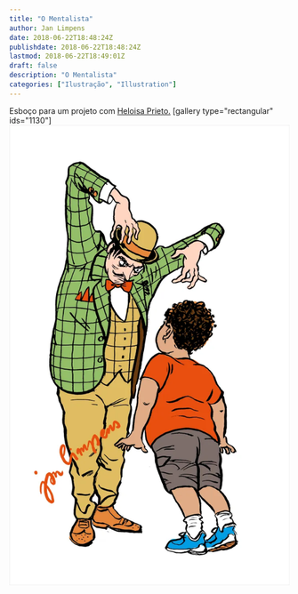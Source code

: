 ```yaml
---
title: "O Mentalista"
author: Jan Limpens
date: 2018-06-22T18:48:24Z
publishdate: 2018-06-22T18:48:24Z
lastmod: 2018-06-22T18:49:01Z
draft: false
description: "O Mentalista"
categories: ["Ilustração", "Illustration"]
---
```


Esboço para um projeto com [Heloisa Prieto.](https://twitter.com/heloisa_prieto) [gallery type="rectangular" ids="1130"]
![ilustração](Mentalista.webp)
